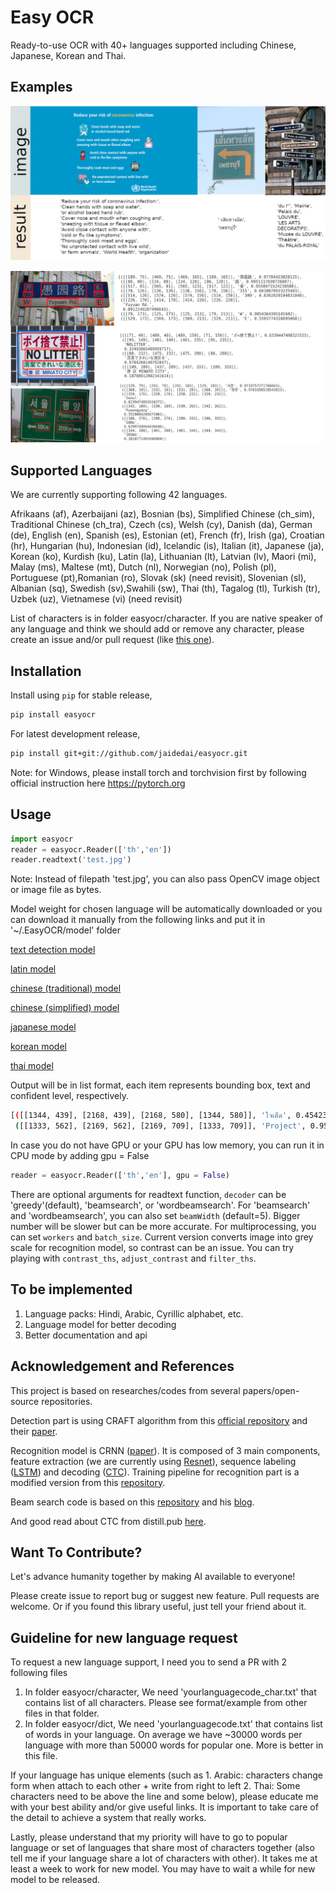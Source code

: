 # Easy OCR

Ready-to-use OCR with 40+ languages supported including Chinese, Japanese, Korean and Thai.

## Examples

![example](examples/example.png)

![example2](examples/example2.png)

## Supported Languages

We are currently supporting following 42 languages.

Afrikaans (af), Azerbaijani (az), Bosnian (bs), Simplified Chinese (ch_sim),
Traditional Chinese (ch_tra), Czech (cs), Welsh (cy),
Danish (da), German (de), English (en), Spanish (es), Estonian (et),
French (fr), Irish (ga), Croatian (hr), Hungarian (hu), Indonesian (id),
Icelandic (is), Italian (it), Japanese (ja), Korean (ko), Kurdish (ku),
Latin (la), Lithuanian (lt),
Latvian (lv), Maori (mi), Malay (ms), Maltese (mt), Dutch (nl), Norwegian (no),
Polish (pl), Portuguese (pt),Romanian (ro), Slovak (sk) (need revisit), Slovenian (sl),
Albanian (sq), Swedish (sv),Swahili (sw), Thai (th), Tagalog (tl),
Turkish (tr), Uzbek (uz), Vietnamese (vi) (need revisit)

List of characters is in folder easyocr/character. If you are native speaker
of any language and think we should add or remove any character,
please create an issue and/or pull request (like [this one](https://github.com/JaidedAI/EasyOCR/pull/15)).

## Installation

Install using `pip` for stable release,

``` bash
pip install easyocr
```

For latest development release,

``` bash
pip install git+git://github.com/jaidedai/easyocr.git
```

Note: for Windows, please install torch and torchvision first by following official instruction here https://pytorch.org

## Usage

``` python
import easyocr
reader = easyocr.Reader(['th','en'])
reader.readtext('test.jpg')
```

Note: Instead of filepath 'test.jpg', you can also pass OpenCV image object or image file as bytes.

Model weight for chosen language will be automatically downloaded or you can
download it manually from the following links and put it in '~/.EasyOCR/model' folder

[text detection model](https://drive.google.com/file/d/1tdItXPoFFeKBtkxb9HBYdBGo-SyMg1m0/view?usp=sharing)

[latin model](https://drive.google.com/file/d/1M7Lj3OtUsaoppD4ZKudjepzCMsXKlxp3/view?usp=sharing)

[chinese (traditional) model](https://drive.google.com/file/d/1xWyQC9NIZHNtgz57yofgj2N91rpwBrjh/view?usp=sharing)

[chinese (simplified) model](https://drive.google.com/file/d/1-jN_R1M4tdlWunRnD5T_Yqb7Io5nNJoR/view?usp=sharing)

[japanese model](https://drive.google.com/file/d/1ftAeVI6W8HvpLL1EwrQdvuLss23vYqPu/view?usp=sharing)

[korean model](https://drive.google.com/file/d/1UBKX7dHybcwKK_i2fYx_CXaL1hrTzQ6y/view?usp=sharing)

[thai model](https://drive.google.com/file/d/14BEuxcfmS0qWi3m9RsxwcUsjavM3rFMa/view?usp=sharing)

Output will be in list format, each item represents bounding box, text and confident level, respectively.

``` bash
[([[1344, 439], [2168, 439], [2168, 580], [1344, 580]], 'ใจเด็ด', 0.4542357623577118),
 ([[1333, 562], [2169, 562], [2169, 709], [1333, 709]], 'Project', 0.9557611346244812)]
```

In case you do not have GPU or your GPU has low memory, you can run it in CPU mode by adding gpu = False

``` python
reader = easyocr.Reader(['th','en'], gpu = False)
```

There are optional arguments for readtext function, `decoder` can be 'greedy'(default), 'beamsearch', or 'wordbeamsearch'. For 'beamsearch' and 'wordbeamsearch', you can also set `beamWidth` (default=5). Bigger number will be slower but can be more accurate. For multiprocessing, you can set `workers` and `batch_size`. Current version converts image into grey scale for recognition model, so contrast can be an issue. You can try playing with `contrast_ths`, `adjust_contrast` and `filter_ths`.

## To be implemented

1. Language packs: Hindi, Arabic, Cyrillic alphabet, etc.
2. Language model for better decoding
3. Better documentation and api

## Acknowledgement and References

This project is based on researches/codes from several papers/open-source repositories.

Detection part is using CRAFT algorithm from this [official repository](https://github.com/clovaai/CRAFT-pytorch) and their [paper](https://arxiv.org/abs/1904.01941).

Recognition model is CRNN ([paper](https://arxiv.org/abs/1507.05717)). It is composed of 3 main components, feature extraction (we are currently using [Resnet](https://arxiv.org/abs/1512.03385)), sequence labeling ([LSTM](https://www.bioinf.jku.at/publications/older/2604.pdf)) and decoding ([CTC](https://www.cs.toronto.edu/~graves/icml_2006.pdf)). Training pipeline for recognition part is a modified version from this [repository](https://github.com/clovaai/deep-text-recognition-benchmark).

Beam search code is based on this [repository](https://github.com/githubharald/CTCDecoder) and his [blog](https://towardsdatascience.com/beam-search-decoding-in-ctc-trained-neural-networks-5a889a3d85a7).

And good read about CTC from distill.pub [here](https://distill.pub/2017/ctc/).

## Want To Contribute?

Let's advance humanity together by making AI available to everyone!

Please create issue to report bug or suggest new feature. Pull requests are welcome. Or if you found this library useful, just tell your friend about it.

## Guideline for new language request

To request a new language support, I need you to send a PR with 2 following files

1. In folder easyocr/character, We need 'yourlanguagecode_char.txt' that contains list of all characters. Please see format/example from other files in that folder.
2. In folder easyocr/dict, We need 'yourlanguagecode.txt' that contains list of words in your language. On average we have ~30000 words per language with more than 50000 words for popular one. More is better in this file.

If your language has unique elements (such as 1. Arabic: characters change form when attach to each other + write from right to left 2. Thai: Some characters need to be above the line and some below), please educate me with your best ability and/or give useful links. It is important to take care of the detail to achieve a system that really works.

Lastly, please understand that my priority will have to go to popular language or set of languages that share most of characters together (also tell me if your language share a lot of characters with other). It takes me at least a week to work for new model. You may have to wait a while for new model to be released.

